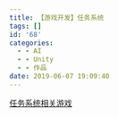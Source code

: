 ```yaml
---
title: 【游戏开发】任务系统
tags: []
id: '68'
categories:
  - - AI
  - - Unity
  - - 作品
date: 2019-06-07 19:09:40
---
```


[任务系统相关游戏](http://www.upcknox.com/games/KUNKUN/)
